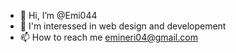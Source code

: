 - 👋 Hi, I’m @Emi044
- 🚀 I'm interessed in web design and developement
- 📫 How to reach me emineri04@gmail.com

